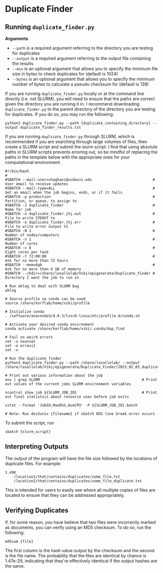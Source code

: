 # Duplicate Finder

## Running `duplicate_finder.py` 

**Arguments**

* `--path` is a required argument referring to the directory you are testing for duplicates
* `--output` is a required argument referring to the output file containing the results
* `--min` is an optional argument that allows you to specify the minimum file size in bytes to check duplicates for (default is 1024)
* `--bytes` is an optional argument that allows you to specify the minimum number of bytes to calculate a pseudo checksum for (default is 128)

If you are running `duplicate_finder.py` locally or at the command line directly (i.e. not SLURM), you will need to ensure that the paths are correct given the directory you are running it in. I recommend downloading `duplicate_finder.py` to the parent directory of the directory you are testing for duplicates. If you do so, you may run the following:

```
python3 duplicate_finder.py --path {duplicate_containing_directory} --output duplicate_finder_results.txt
```

If you are running `duplicate_finder.py` through SLURM, which is recommended if you are searching through large volumes of files, then create a SLURM script and submit the slurm script. I find that using absolute paths in SLURM scripts prevents erroring out, so be mindful of replacing the paths in the template below with the appropriate ones for your computational environment.

```
#!/bin/bash
#
#SBATCH --mail-user=vhaghani@ucdavis.edu                            # User email to receive updates
#SBATCH --mail-type=ALL                                             # Get an email when the job begins, ends, or if it fails
#SBATCH -p production                                               # Partition, or queue, to assign to
#SBATCH -J duplicate_finder                                         # Name for job
#SBATCH -o duplicate_finder.j%j.out                                 # File to write STDOUT to
#SBATCH -e duplicate_finder.j%j.err                                 # File to write error output to
#SBATCH -N 1                                                        # Number of nodes/computers
#SBATCH -n 1                                                        # Number of cores
#SBATCH -c 8                                                        # Eight cores per task
#SBATCH -t 72:00:00                                                 # Ask for no more than 72 hours
#SBATCH --mem=6gb                                                   # Ask for no more than 6 GB of memory
#SBATCH --chdir=/share/lasallelab/Viki/epigenerate/Duplicate_Finder # Directory I want the job to run in

# Run aklog to deal with SLURM bug
aklog

# Source profile so conda can be used
source /share/korflab/home/viki/profile

# Initialize conda
. /software/anaconda3/4.8.3/lssc0-linux/etc/profile.d/conda.sh

# Activate your desired conda environment
conda activate /share/korflab/home/viki/.conda/dup_find

# Fail on weird errors
set -o nounset
set -o errexit
set -x

# Run the duplicate finder
python3 duplicate_finder.py --path /share/lasallelab/ --output /share/lasallelab/Viki/epigenerate/Duplicate_Finder/2023_02_03_duplicate_files_results.txt

# Print out various information about the job
env | grep SLURM                                               # Print out values of the current jobs SLURM environment variables

scontrol show job ${SLURM_JOB_ID}                              # Print out final statistics about resource uses before job exits

sstat --format 'JobID,MaxRSS,AveCPU' -P ${SLURM_JOB_ID}.batch

# Note: Run dos2unix {filename} if sbatch DOS line break error occurs
```

To submit the script, run

```
sbatch {slurm_script}
```

## Interpreting Outputs

The output of the program will have the file size followed by the locations of duplicate files. For example:

```
1.49K
	/location1/that/contains/duplicates/some_file.txt
	/location2/that/contains/duplicates/some_file_duplicate.txt
```

This is intended for users to easily see where all multiple copies of files are located to ensure that they can be addressed appropriately.

## Verifying Duplicates

If, for some reason, you have believe that two files were incorrectly marked as documents, you can verify using an MD5 checksum. To do so, run the following:

```
md5sum {file}
```

The first column is the hash value output by the checksum and the second is the file name. The probability that the files are identical by chance is 1.47e-29, indicating that they're effectively identical if the output hashes are the same.